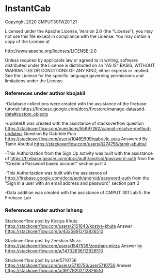# InstantCab

Copyright 2020 CMPUT301W20T21

 Licensed under the Apache License, Version 2.0 (the "License");
 you may not use this file except in compliance with the License.
 You may obtain a copy of the License at

 http://www.apache.org/licenses/LICENSE-2.0

 Unless required by applicable law or agreed to in writing, software
 distributed under the License is distributed on an "AS IS" BASIS,
 WITHOUT WARRANTIES OR CONDITIONS OF ANY KIND, either express or implied.
 See the License for the specific language governing permissions and
 limitations under the License.
 
 ### References under author kbojakli
 
 -Database collections were created with the assistance of the firebase tutorial:
https://firebase.google.com/docs/firestore/manage-data/add-data#custom_objects

 -updateUI was created with the assistance of stackoverflow question
https://stackoverflow.com/questions/55697262/cannot-resolve-method-updateui
Question By Gabriele Puia
https://stackoverflow.com/users/10469999/gabriele-puia
Answered By Tamir Abutbul
https://stackoverflow.com/users/8274756/tamir-abutbul

  -This Authorization from the Sign Up activity was built with the assistance of https://firebase.google.com/docs/auth/android/password-auth
from the "Create a Password based account" section part 4

  -This Authorization was built with the assistance of https://firebase.google.com/docs/auth/android/password-auth
from the "Sign in a user with an email address and password" section part 3

  -Data addition was created with the assistance of CMPUT 301 Lab 5: the Firebase Lab


 ### References under author lshang

Stackoverflow post by Kostya Khuta https://stackoverflow.com/users/2101843/kostya-khuta
Answer https://stackoverflow.com/a/43258912/12826510

Stackoverflow post by Zeeshan Mirza https://stackoverflow.com/users/1547539/zeeshan-mirza
Answer by https://stackoverflow.com/a/14702636/12826510

Stackoverflow post by user5710756 https://stackoverflow.com/users/5710756/user5710756
Answer https://stackoverflow.com/a/39179202/12826510
